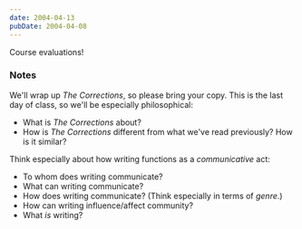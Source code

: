 ```yaml
---
date: 2004-04-13
pubDate: 2004-04-08
---
```


Course evaluations!

### Notes

We'll wrap up <cite>The Corrections</cite>, so please bring your copy. This is the last day of class, so we'll be especially philosophical:

* What is <cite>The Corrections</cite> about?
* How is <cite>The Corrections</cite> different from what we've read previously? How is it similar?

Think especially about how writing functions as a *communicative* act:

* To whom does writing communicate?
* What can writing communicate?
* How does writing communicate? (Think especially in terms of *genre*.)
* How can writing influence/affect community?
* What *is* writing?
